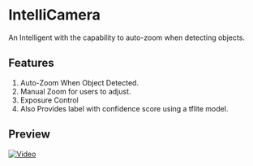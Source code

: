 # IntelliCamera

An Intelligent with the capability to auto-zoom when detecting objects.

## Features
1. Auto-Zoom When Object Detected.
2. Manual Zoom for users to adjust.
3. Exposure Control
4. Also Provides label with confidence score using a tflite model.

## Preview
[![Video](IMAGE_URL)](https://youtube.com/shorts/D9sEEXh_v08?feature=share)

